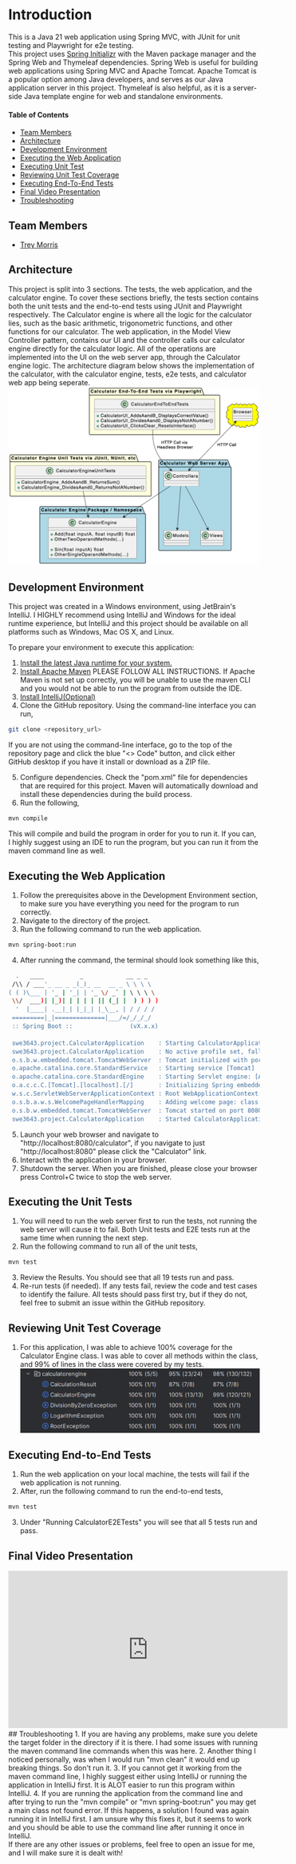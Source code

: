 # Introduction
This is a Java 21 web application using Spring MVC, with JUnit for unit testing and Playwright for e2e testing. 
<br/>
This project uses [Spring Initializr](https://start.spring.io/) with the Maven package manager and the Spring Web and Thymeleaf dependencies. Spring Web is useful for building web applications using Spring MVC and Apache Tomcat. Apache Tomcat is a popular option among Java developers, and serves as our Java application server in this project. Thymeleaf is also helpful, as it is a server-side Java template engine for web and standalone environments.


#### Table of Contents
- [Team Members](#team-members)
- [Architecture](#architecture)
- [Development Environment](#development-environment)
- [Executing the Web Application](#executing-the-web-application)
- [Executing Unit Test](#executing-the-unit-tests)
- [Reviewing Unit Test Coverage](#reviewing-unit-test-coverage)
- [Executing End-To-End Tests](#executing-end-to-end-tests)
- [Final Video Presentation](#final-video-presentation)
- [Troubleshooting](#troubleshooting)

## Team Members
- [Trey Morris](https://github.com/TreyBMorris)

## Architecture
This project is split into 3 sections. The tests, the web application, and the calculator engine. To cover these sections briefly, the tests section contains both the unit tests and the end-to-end tests using JUnit and Playwright respectively. The Calculator engine is where all the logic for the calculator lies, such as the basic arithmetic, trigonometric functions, and other functions for our calculator. The web application, in the Model View Controller pattern, contains our UI and the controller calls our calculator engine directly for the calculator logic. All of the operations are implemented into the UI on the web server app, through the Calculator engine logic. The architecture diagram below shows the implementation of the calculator, with the calculator engine, tests, e2e tests, and calculator web app being seperate.
![alt text](image-1.png)

## Development Environment
This project was created in a Windows environment, using JetBrain's IntelliJ. I HIGHLY recommend using IntelliJ and Windows for the ideal runtime experience, but IntelliJ and this project should be available on all platforms such as Windows, Mac OS X, and Linux.

To prepare your environment to execute this application:
1. [Install the latest Java runtime for your system.](https://www.java.com/en/download/manual.jsp)
2. [Install Apache Maven](https://maven.apache.org/install.html) PLEASE FOLLOW ALL INSTRUCTIONS. If Apache Maven is not set up correctly, you will be unable to use the maven CLI and you would not be able to run the program from outside the IDE.
4. [Install IntelliJ(Optional)](https://www.jetbrains.com/idea/?var=1)
5. Clone the GitHub repository. Using the command-line interface you can run,
```bash
git clone <repository_url>
```
If you are not using the command-line interface, go to the top of the repository page and click the blue "<> Code" button, and click either GitHub desktop if you have it install or download as a ZIP file.

5. Configure dependencies. Check the "pom.xml" file for dependencies that are required for this project. Maven will automatically download and install these dependencies during the build process.
6. Run the following,
```bash
mvn compile
```

This will compile and build the program in order for you to run it. If you can, I highly suggest using an IDE to run the program, but you can run it from the maven command line as well.
## Executing the Web Application
1. Follow the prerequisites above in the Development Environment section, to make sure you have everything you need for the program to run correctly.
2. Navigate to the directory of the project.
3. Run the following command to run the web application.
```bash
mvn spring-boot:run
```


4. After running the command, the terminal should look something like this,
```bash
  .   ____          _            __ _ _
 /\\ / ___'_ __ _ _(_)_ __  __ _ \ \ \ \
( ( )\___ | '_ | '_| | '_ \/ _` | \ \ \ \
 \\/  ___)| |_)| | | | | || (_| |  ) ) ) )
  '  |____| .__|_| |_|_| |_\__, | / / / /
 =========|_|==============|___/=/_/_/_/
 :: Spring Boot ::                (vX.x.x)

 swe3643.project.CalculatorApplication    : Starting CalculatorApplication using Java 21.0.1 with PID #####
 swe3643.project.CalculatorApplication    : No active profile set, falling back to 1 default profile: "default"
 o.s.b.w.embedded.tomcat.TomcatWebServer  : Tomcat initialized with port 8080 (http)
 o.apache.catalina.core.StandardService   : Starting service [Tomcat]
 o.apache.catalina.core.StandardEngine    : Starting Servlet engine: [Apache Tomcat/10.1.18]
 o.a.c.c.C.[Tomcat].[localhost].[/]       : Initializing Spring embedded WebApplicationContext
 w.s.c.ServletWebServerApplicationContext : Root WebApplicationContext: initialization completed in 918 ms
 o.s.b.a.w.s.WelcomePageHandlerMapping    : Adding welcome page: class path resource [static/index.html]
 o.s.b.w.embedded.tomcat.TomcatWebServer  : Tomcat started on port 8080 (http) with context path ''
 swe3643.project.CalculatorApplication    : Started CalculatorApplication in 1.77 seconds (process running for 2.41)
```

5. Launch your web browser and navigate to "http://localhost:8080/calculator", if you navigate to just "http://localhost:8080" please click the "Calculator" link.
6. Interact with the application in your browser.
7. Shutdown the server. When you are finished, please close your browser press Control+C twice to stop the web server.
## Executing the Unit Tests
1. You will need to run the web server first to run the tests, not running the web server will cause it to fail. Both Unit tests and E2E tests run at the same time when running the next step.
2. Run the following command to run all of the unit tests,
```bash
mvn test
```

3. Review the Results. You should see that all 19 tests run and pass.
4. Re-run tests (if needed). If any tests fail, review the code and test cases to identify the failure. All tests should pass first try, but if they do not, feel free to submit an issue within the GitHub repository.
## Reviewing Unit Test Coverage
1. For this application, I was able to achieve 100% coverage for the Calculator Engine class. I was able to cover all methods within the class, and 99% of lines in the class were covered by my tests.
![Coverage Image](image.png)
## Executing End-to-End Tests
1. Run the web application on your local machine, the tests will fail if the web application is not running. 
2. After, run the following command to run the end-to-end tests,
```bash
mvn test
```

3. Under "Running CalculatorE2ETests" you will see that all 5 tests run and pass. 
## Final Video Presentation 
<iframe width="560" height="315" src="https://www.youtube.com/embed/o4hx-WWdPwE?si=zgqrS4l7_qR1bvmO" title="YouTube video player" frameborder="0" allow="accelerometer; autoplay; clipboard-write; encrypted-media; gyroscope; picture-in-picture; web-share" referrerpolicy="strict-origin-when-cross-origin" allowfullscreen></iframe>
## Troubleshooting
1. If you are having any problems, make sure you delete the target folder in the directory if it is there. I had some issues with running the maven command line commands when this was here. 
2. Another thing I noticed personally, was when I would run "mvn clean" it would end up breaking things. So don't run it.
3. If you cannot get it working from the maven command line, I highly suggest either using IntelliJ or running the application in IntelliJ first. It is ALOT easier to run this program within IntelliJ.
4. If you are running the application from the command line and after trying to run the "mvn compile" or "mvn spring-boot:run" you may get a main class not found error. If this happens, a solution I found was again running it in IntelliJ first. I am unsure why this fixes it, but it seems to work and you should be able to use the command line after running it once in IntelliJ.
<br/>
If there are any other issues or problems, feel free to open an issue for me, and I will make sure it is dealt with!
